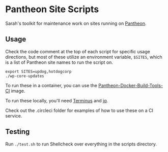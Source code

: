 # Pantheon Site Scripts

Sarah's toolkit for maintenance work on sites running on [Pantheon](https://pantheon.io).

## Usage

Check the code comment at the top of each script for specific usage directions, but most of these utilize an environment variable, `$SITES`, which is a list of Pantheon site names to run the script on.

```
export SITES=updog,hotdogcorp
./wp-core-updates
```

To run these in a container, you can use the [Pantheon-Docker-Build-Tools-CI](https://github.com/pantheon-systems/docker-build-tools-ci) image. 

To run these locally, you'll need [Terminus](https://pantheon.io/docs/terminus/) and [jq](https://stedolan.github.io/jq/download/).

Check out the .circleci folder for examples of how to use these on a CI service.

## Testing

Run `./test.sh` to run Shellcheck over everything in the scripts directory. 
